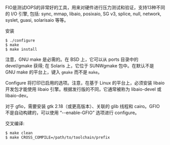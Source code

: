 
FIO是测试IOPS的非常好的工具，用来对硬件进行压力测试和验证，支持13种不同的 I/O 引擎, 包括: sync, mmap, libaio, posixaio, SG v3, splice, null, network, syslet, guasi, solarisaio 等等。 

安装

```
$ ./configure
$ make
$ make install
```

注意，GNU make 是必需的。在 BSD 上，它可以从 ports 目录中的 devel/gmake 获得; 在 Solaris 上，它位于 SUNWgmake 包中。在默认不是 GNU make 的平台上，键入 `gmake` 而不是 `make`。

Configure 将打印已启用的选项。注意，在基于 Linux 的平台上，必须安装 libaio 开发包才能使用 libaio 引擎。根据发行版的不同，它通常被称为 libaio-devel 或 libaio-dev。

对于 gfio，需要安装 gtk 2.18（或更高版本）、关联的 glib 线程和 cairo。GFIO 不是自动构建的，可以使用 “--enable-GFIO” 选项进行 configure。

交叉编译:

```
$ make clean
$ make CROSS_COMPILE=/path/to/toolchain/prefix
```

